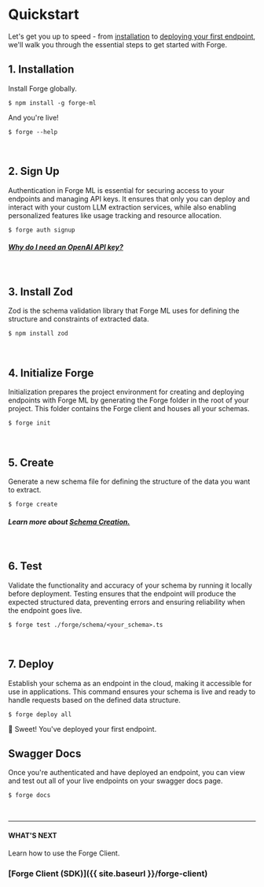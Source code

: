 # Quickstart

Let's get you up to speed - from [installation](#1-installation) to [deploying your first endpoint](#7-deploy), we'll walk you through the essential steps to get started with Forge.

## 1. Installation

Install Forge globally.

```CLI
$ npm install -g forge-ml
```

And you're live!

```CLI
$ forge --help
```

<br>

## 2. Sign Up

Authentication in Forge ML is essential for securing access to your endpoints and managing API keys. It ensures that only you can deploy and interact with your custom LLM extraction services, while also enabling personalized features like usage tracking and resource allocation.

```Text CLI
$ forge auth signup
```

##### [Why do I need an OpenAI API key?]()

<br>

## 3. Install Zod

Zod is the schema validation library that Forge ML uses for defining the structure and constraints of extracted data.

```Text CLI
$ npm install zod
```

<br>

## 4. Initialize Forge

Initialization prepares the project environment for creating and deploying endpoints with Forge ML by generating the Forge folder in the root of your project. This folder contains the Forge client and houses all your schemas.

```Text CLI
$ forge init
```

<br>

## 5. Create

Generate a new schema file for defining the structure of the data you want to extract.

```Text CLI
$ forge create
```

##### Learn more about [Schema Creation.]()

<br>

## 6. Test

Validate the functionality and accuracy of your schema by running it locally before deployment. Testing ensures that the endpoint will produce the expected structured data, preventing errors and ensuring reliability when the endpoint goes live.

```Text CLI
$ forge test ./forge/schema/<your_schema>.ts
```

<br>

## 7. Deploy

Establish your schema as an endpoint in the cloud, making it accessible for use in applications. This command ensures your schema is live and ready to handle requests based on the defined data structure.

```Text CLI
$ forge deploy all
```

🎉 Sweet! You've deployed your first endpoint.

## Swagger Docs

Once you're authenticated and have deployed an endpoint, you can view and test out all of your live endpoints on your swagger docs page.

```CLI
$ forge docs
```

<br>

---

#### WHAT'S NEXT

Learn how to use the Forge Client.

### [Forge Client (SDK)]({{ site.baseurl }}/forge-client)

<br>
